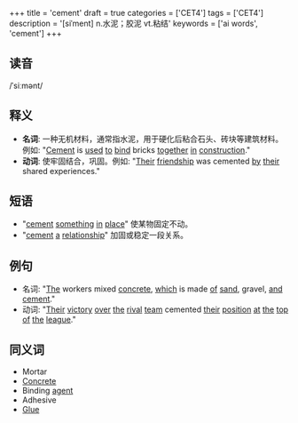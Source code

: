 +++
title = 'cement'
draft = true
categories = ['CET4']
tags = ['CET4']
description = '[siˈment] n.水泥；胶泥 vt.粘结'
keywords = ['ai words', 'cement']
+++

## 读音
/ˈsiːmənt/

## 释义
- **名词**: 一种无机材料，通常指水泥，用于硬化后粘合石头、砖块等建筑材料。例如: "[Cement](/zh/post/cement/) is [used](/zh/post/used/) [to](/zh/post/to/) [bind](/zh/post/bind/) bricks [together](/zh/post/together/) [in](/zh/post/in/) [construction](/zh/post/construction/)."
- **动词**: 使牢固结合，巩固。例如: "[Their](/zh/post/their/) [friendship](/zh/post/friendship/) was cemented [by](/zh/post/by/) [their](/zh/post/their/) shared experiences."

## 短语
- "[cement](/zh/post/cement/) [something](/zh/post/something/) [in](/zh/post/in/) [place](/zh/post/place/)" 使某物固定不动。
- "[cement](/zh/post/cement/) [a](/zh/post/a/) [relationship](/zh/post/relationship/)" 加固或稳定一段关系。

## 例句
- 名词: "[The](/zh/post/the/) workers mixed [concrete](/zh/post/concrete/), [which](/zh/post/which/) is made [of](/zh/post/of/) [sand](/zh/post/sand/), gravel, [and](/zh/post/and/) [cement](/zh/post/cement/)."
- 动词: "[Their](/zh/post/their/) [victory](/zh/post/victory/) [over](/zh/post/over/) [the](/zh/post/the/) [rival](/zh/post/rival/) [team](/zh/post/team/) cemented [their](/zh/post/their/) [position](/zh/post/position/) [at](/zh/post/at/) [the](/zh/post/the/) [top](/zh/post/top/) [of](/zh/post/of/) [the](/zh/post/the/) [league](/zh/post/league/)."

## 同义词
- Mortar
- [Concrete](/zh/post/concrete/)
- Binding [agent](/zh/post/agent/)
- Adhesive
- [Glue](/zh/post/glue/)
